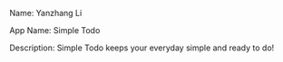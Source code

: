Name: Yanzhang Li

App Name: Simple Todo

Description: Simple Todo keeps your everyday simple and ready to do!

